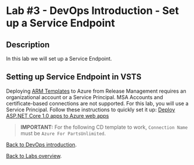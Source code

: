 ﻿# Lab #3 - DevOps Introduction - Set up a Service Endpoint

## Description

In this lab we will set up a Service Endpoint.

## Setting up Service Endpoint in VSTS

Deploying [ARM Templates](https://azure.microsoft.com/en-us/documentation/articles/resource-group-authoring-templates/)
to Azure from Release Management requires an organizational account or a Service Principal. MSA Accounts and certificate-based connections are not supported.
For this lab, you will use a Service Principal. Follow these instructions to quickly set it up: [Deploy ASP.NET Core 1.0 apps to Azure web apps](https://www.visualstudio.com/en-us/docs/release/examples/azure/aspnet-core10-azure-web-apps)

>**IMPORTANT:** For the following CD template to work, `Connection Name` must be `Azure For PartsUnlimited`.

[Back to DevOps introduction](./LabDescription.md).

[Back to Labs overview](../../Readme.md).
